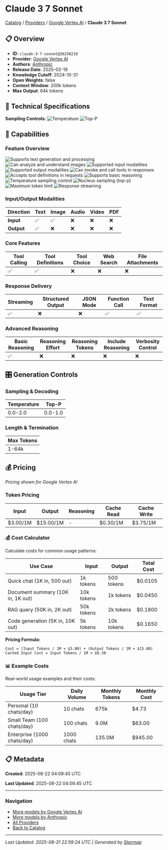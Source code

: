 # Claude 3 7 Sonnet
  
[Catalog](../../../..) / [Providers](../../..) / [Google Vertex AI](../..) / **Claude 3 7 Sonnet**


## 📋 Overview
  
- **ID**: `claude-3-7-sonnet@20250219`
- **Provider**: [Google Vertex AI](../)
- **Authors**: [Anthropic](../../../authors/anthropic/)
- **Release Date**: 2025-02-19
- **Knowledge Cutoff**: 2024-10-31
- **Open Weights**: false
- **Context Window**: 200k tokens
- **Max Output**: 64k tokens
  
## 🔬 Technical Specifications
  
**Sampling Controls:** ![Temperature](https://img.shields.io/badge/temperature-supported-red) ![Top-P](https://img.shields.io/badge/top__p-supported-red)
  
  
## 🎯 Capabilities
  
### Feature Overview
  
![Supports text generation and processing](https://img.shields.io/badge/text-✓-blue) ![Can analyze and understand images](https://img.shields.io/badge/vision-✓-purple) ![Supported input modalities](https://img.shields.io/badge/input-text,image-teal) ![Supported output modalities](https://img.shields.io/badge/output-text-cyan) ![Can invoke and call tools in responses](https://img.shields.io/badge/tool__calls-✓-yellow) ![Accepts tool definitions in requests](https://img.shields.io/badge/tools-✓-yellow) ![Supports basic reasoning](https://img.shields.io/badge/reasoning-✓-lime) ![Temperature sampling control](https://img.shields.io/badge/temperature-core-red) ![Nucleus sampling (top-p)](https://img.shields.io/badge/top__p-core-red) ![Maximum token limit](https://img.shields.io/badge/max__tokens-core-blue) ![Response streaming](https://img.shields.io/badge/streaming-✓-cyan)
  
  
### Input/Output Modalities
  
| Direction | Text | Image | Audio | Video | PDF |
|---------|---------|---------|---------|---------|---------|
| **Input** | ✅ | ✅ | ❌ | ❌ | ❌ |
| **Output** | ✅ | ❌ | ❌ | ❌ | ❌ |

  
### Core Features
  
| Tool Calling | Tool Definitions | Tool Choice | Web Search | File Attachments |
|---------|---------|---------|---------|---------|
| ✅ | ✅ | ❌ | ❌ | ❌ |

  
### Response Delivery
  
| Streaming | Structured Output | JSON Mode | Function Call | Text Format |
|---------|---------|---------|---------|---------|
| ✅ | ❌ | ❌ | ✅ | ✅ |

  
### Advanced Reasoning
  
| Basic Reasoning | Reasoning Effort | Reasoning Tokens | Include Reasoning | Verbosity Control |
|---------|---------|---------|---------|---------|
| ✅ | ❌ | ❌ | ❌ | ❌ |

  
## 🎛️ Generation Controls
  
### Sampling & Decoding
  
| Temperature | Top-P |
|---------|---------|
| 0.0-2.0 | 0.0-1.0 |

  
### Length & Termination
  
| Max Tokens |
|---------|
| 1-64k |

  
## 💰 Pricing
  
*Pricing shown for Google Vertex AI*
  
  
### Token Pricing
  
| Input | Output | Reasoning | Cache Read | Cache Write |
|---------|---------|---------|---------|---------|
| $3.00/1M | $15.00/1M | - | $0.30/1M | $3.75/1M |

  
### 💰 Cost Calculator
  
Calculate costs for common usage patterns:
  
  
| Use Case | Input | Output | Total Cost |
|---------|---------|---------|---------|
| Quick chat (1K in, 500 out) | 1k tokens | 500 tokens | $0.0105 |
| Document summary (10K in, 1K out) | 10k tokens | 1k tokens | $0.0450 |
| RAG query (50K in, 2K out) | 50k tokens | 2k tokens | $0.1800 |
| Code generation (5K in, 10K out) | 5k tokens | 10k tokens | $0.1650 |

  
**Pricing Formula:**
  
```
Cost = (Input Tokens / 1M × $3.00) + (Output Tokens / 1M × $15.00)
Cached Input Cost = Input Tokens / 1M × $0.30
```
  
### 📊 Example Costs
  
Real-world usage examples and their costs:
  
  
| Usage Tier | Daily Volume | Monthly Tokens | Monthly Cost |
|---------|---------|---------|---------|
| Personal (10 chats/day) | 10 chats | 675k | $4.73 |
| Small Team (100 chats/day) | 100 chats | 9.0M | $63.00 |
| Enterprise (1000 chats/day) | 1000 chats | 135.0M | $945.00 |

  
## 📋 Metadata
  
**Created**: 2025-08-22 04:09:45 UTC
  
**Last Updated**: 2025-08-22 04:09:45 UTC
  
  
---
  
  
### Navigation

- [More models by Google Vertex AI](../)
- [More models by Anthropic](../../../../authors/anthropic/)
- [All Providers](../../../../providers)
- [Back to Catalog](../../../..)


---
_Last Updated: 2025-08-31 22:59:24 UTC | Generated by [Starmap](https://github.com/agentstation/starmap)_
